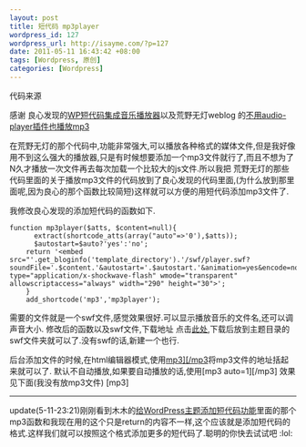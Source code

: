 ```yaml
--- 
layout: post
title: 短代码 mp3player
wordpress_id: 127
wordpress_url: http://isayme.com/?p=127
date: 2011-05-11 16:43:42 +08:00
tags: [Wordpress, 原创]
categories: [Wordpress]
---
```

代码来源

感谢 良心发现的[WP短代码集成音乐播放器](http://ongakuer.com/archives/shortcode-music/)以及荒野无灯weblog 的[不用audio-player插件也播放mp3](http://www.ihacklog.com/wordpress/plugins/add-wp-shortcode-to-enable-media-playing.html)

在荒野无灯的那个代码中,功能非常强大,可以播放各种格式的媒体文件,但是我好像用不到这么强大的播放器,只是有时候想要添加一个mp3文件就行了,而且不想为了N久才播放一次文件再去每次加载一个比较大的js文件.所以我把 荒野无灯的那些代码里面的关于播放mp3文件的代码放到了良心发现的代码里面,(为什么放到那里面呢,因为良心的那个函数比较简短)这样就可以方便的用短代码添加mp3文件了.

我修改良心发现的添加短代码的函数如下.

    function mp3player($atts, $content=null){
          extract(shortcode_atts(array("auto"=>'0'),$atts));
          $autostart=$auto?'yes':'no';
        return '<embed src="'.get_bloginfo('template_directory').'/swf/player.swf?soundFile='.$content.'&autostart='.$autostart.'&animation=yes&encode=no&initialvolume=80&remaining=yes&noinfo=no&buffer=5&checkpolicy=no&rtl=no&bg=E5E5E5&text=333333&leftbg=CCCCCC&lefticon=333333&volslider=666666&voltrack=FFFFFF&rightbg=B4B4B4&rightbghover=999999&righticon=333333&righticonhover=FFFFFF&track=FFFFFF&loader=009900&border=CCCCCC&tracker=DDDDDD&skip=666666" type="application/x-shockwave-flash" wmode="transparent" allowscriptaccess="always" width="290" height="30">';
        }
        add_shortcode('mp3','mp3player');
    
需要的文件就是一个swf文件,感觉效果很好.可以显示播放音乐的文件名,还可以调声音大小.
修改后的函数以及swf文件,下载地址 点击[此处](http://u.115.com/file/e6yixs7o),下载后放到主题目录的swf文件夹就可以了.没有swf的话,新建一个也行.

后台添加文件的时候,在html编辑器模式,使用[mp3\]\[/mp3](将空格去掉)将mp3文件的地址括起来就可以了.
默认不自动播放,如果要自动播放的话,使用[mp3 auto=1\]\[/mp3]
效果见下面(我没有放mp3文件)
[mp3\]

***

update(5-11-23:21)刚刚看到木木的[给WordPress主题添加短代码功能](http://immmmm.com/add-shortcodes-wordpress-theme.html)里面的那个mp3函数和我现在用的这个只是return的内容不一样,这个应该就是添加短代码的格式.这样我们就可以按照这个格式添加更多的短代码了.聪明的你快去试试吧 :lol: 
